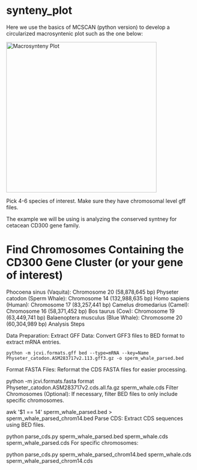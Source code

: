 # synteny_plot
Here we use the basics of MCSCAN (python version) to develop a circularized macrosyntenic plot such as the one below:

<img src="https://github.com/user-attachments/assets/0b5040cd-24a2-434b-ae1b-9854ef52672f" alt="Macrosynteny Plot" width="400"/>

Pick 4-6 species of interest. Make sure they have chromosomal level gff files. 

The example we will be using is analyzing the conserved syntney for cetacean CD300 gene family. 

# Find Chromosomes Containing the CD300 Gene Cluster (or your gene of interest)
Phocoena sinus (Vaquita): Chromosome 20 (58,878,645 bp)
Physeter catodon (Sperm Whale): Chromosome 14 (132,988,635 bp)
Homo sapiens (Human): Chromosome 17 (83,257,441 bp)
Camelus dromedarius (Camel): Chromosome 16 (58,371,452 bp)
Bos taurus (Cow): Chromosome 19 (63,449,741 bp)
Balaenoptera musculus (Blue Whale): Chromosome 20 (60,304,989 bp)
Analysis Steps

Data Preparation:
Extract GFF Data: Convert GFF3 files to BED format to extract mRNA entries.

`python -m jcvi.formats.gff bed --type=mRNA --key=Name Physeter_catodon.ASM283717v2.113.gff3.gz -o sperm_whale_parsed.bed`

Format FASTA Files: Reformat the CDS FASTA files for easier processing.

python -m jcvi.formats.fasta format Physeter_catodon.ASM283717v2.cds.all.fa.gz sperm_whale.cds
Filter Chromosomes (Optional): If necessary, filter BED files to only include specific chromosomes.

awk '$1 == 14' sperm_whale_parsed.bed > sperm_whale_parsed_chrom14.bed
Parse CDS: Extract CDS sequences using BED files.

python parse_cds.py sperm_whale_parsed.bed sperm_whale.cds sperm_whale_parsed.cds
For specific chromosomes:


python parse_cds.py sperm_whale_parsed_chrom14.bed sperm_whale.cds sperm_whale_parsed_chrom14.cds

